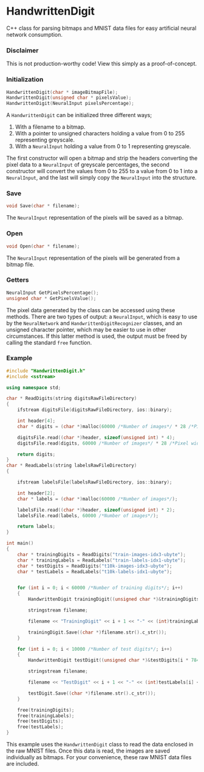 # HandwrittenDigit
C++ class for parsing bitmaps and MNIST data files for easy artificial neural network consumption.

### Disclaimer
This is not production-worthy code! View this simply as a proof-of-concept.

### Initialization
```C++
HandwrittenDigit(char * imageBitmapFile);
HandwrittenDigit(unsigned char * pixelsValue);
HandwrittenDigit(NeuralInput pixelsPercentage);
```
A `HandwrittenDigit` can be initialized three different ways;

 1. With a filename to a bitmap.
 2. With a pointer to unsigned characters holding a value from 0 to 255 representing greyscale.
 3. With a `NeuralInput` holding a value from 0 to 1 representing greyscale.

The first constructor will open a bitmap and strip the headers converting the pixel data to a `NeuralInput` of greyscale percentages, the second constructor will convert the values from 0 to 255 to a value from 0 to 1 into a `NeuralInput`, and the last will simply copy the `NeuralInput` into the structure.

### Save
```C++
void Save(char * filename);
```
The `NeuralInput` representation of the pixels will be saved as a bitmap.

### Open
```C++
void Open(char * filename);
```
The `NeuralInput` representation of the pixels will be generated from a bitmap file.

### Getters
```C++
NeuralInput GetPixelsPercentage();
unsigned char * GetPixelsValue();
```
The pixel data generated by the class can be accessed using these methods. There are two types of output: a `NeuralInput`, which is easy to use by the `NeuralNetwork` and `HandwrittenDigitRecognizer` classes, and an unsigned character pointer, which may be easier to use in other circumstances. If this latter method is used, the output must be freed by calling the standard `free` function.

### Example
```C++
#include "HandwrittenDigit.h"
#include <sstream>

using namespace std;

char * ReadDigits(string digitsRawFileDirectory)
{
	ifstream digitsFile(digitsRawFileDirectory, ios::binary);

	int header[4];
	char * digits = (char *)malloc(60000 /*Number of images*/ * 28 /*Pixel width*/ * 28 /*Pixel height*/);

	digitsFile.read((char *)header, sizeof(unsigned int) * 4);
	digitsFile.read(digits, 60000 /*Number of images*/ * 28 /*Pixel width*/ * 28 /*Pixel height*/);

	return digits;
}
char * ReadLabels(string labelsRawFileDirectory)
{

	ifstream labelsFile(labelsRawFileDirectory, ios::binary);

	int header[2];
	char * labels = (char *)malloc(60000 /*Number of images*/);

	labelsFile.read((char *)header, sizeof(unsigned int) * 2);
	labelsFile.read(labels, 60000 /*Number of images*/);

	return labels;
}

int main()
{
	char * trainingDigits = ReadDigits("train-images-idx3-ubyte");
	char * trainingLabels = ReadLabels("train-labels-idx1-ubyte"); 
	char * testDigits = ReadDigits("t10k-images-idx3-ubyte"); 
	char * testLabels = ReadLabels("t10k-labels-idx1-ubyte");


	for (int i = 0; i < 60000 /*Number of training digits*/; i++)
	{
		HandwrittenDigit trainingDigit((unsigned char *)&trainingDigits[i * 784]);

		stringstream filename;

		filename << "TrainingDigit" << i + 1 << "-" << (int)trainingLabels[i] << ".bmp";

		trainingDigit.Save((char *)filename.str().c_str());
	}

	for (int i = 0; i < 10000 /*Number of test digits*/; i++)
	{
		HandwrittenDigit testDigit((unsigned char *)&testDigits[i * 784]);

		stringstream filename;

		filename << "TestDigit" << i + 1 << "-" << (int)testLabels[i] << ".bmp";

		testDigit.Save((char *)filename.str().c_str());
	}

	free(trainingDigits);
	free(trainingLabels);
	free(testDigits);
	free(testLabels);
}
```
This example uses the `HandwrittenDigit` class to read the data enclosed in the raw MNIST files. Once this data is read, the images are saved individually as bitmaps. For your convenience, these raw MNIST data files are included.
